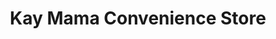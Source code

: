 ---
title: "Kay Mama Convenience Store"
url: /san-pablo/kay-mama-convenience-store/
shop: Lebensmittel
---